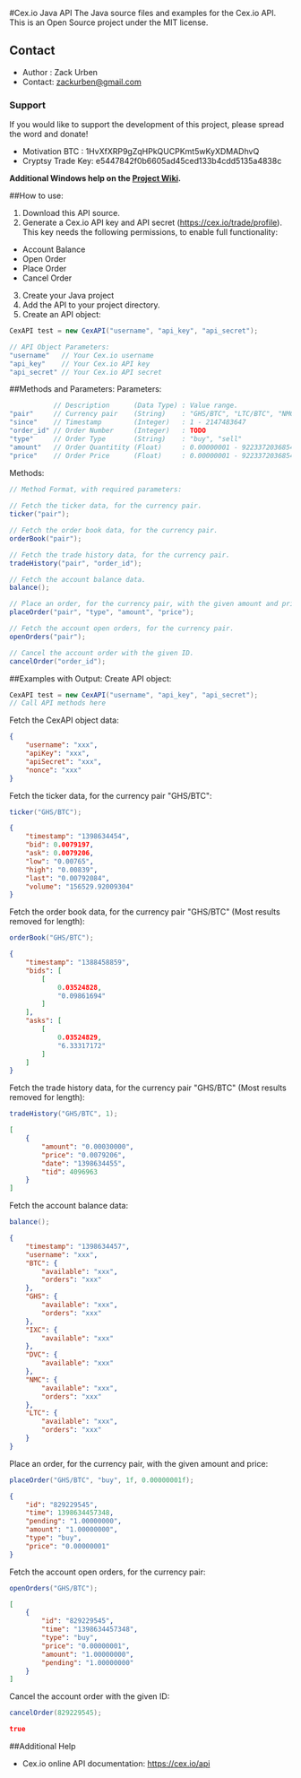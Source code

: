 #Cex.io Java API
The Java source files and examples for the Cex.io API. This is an Open Source project under the MIT license.

## Contact
* Author : Zack Urben
* Contact: zackurben@gmail.com

### Support
If you would like to support the development of this project, please spread the word and donate!

* Motivation BTC   : 1HvXfXRP9gZqHPkQUCPKmt5wKyXDMADhvQ
* Cryptsy Trade Key: e5447842f0b6605ad45ced133b4cdd5135a4838c

**Additional Windows help on the [Project Wiki](https://github.com/zackurben/cex.io-api-java/wiki/Windows-Setup:-Basic-Help).**

##How to use:
1. Download this API source.
2. Generate a Cex.io API key and API secret (https://cex.io/trade/profile).
    This key needs the following permissions, to enable full functionality:
  * Account Balance
  * Open Order
  * Place Order
  * Cancel Order 
3. Create your Java project
4. Add the API to your project directory.
5. Create an API object:

```java 
CexAPI test = new CexAPI("username", "api_key", "api_secret");
```

```java 
// API Object Parameters:
"username"   // Your Cex.io username
"api_key"    // Your Cex.io API key
"api_secret" // Your Cex.io API secret
```

##Methods and Parameters:
Parameters:

```java 
           // Description      (Data Type) : Value range.
"pair"     // Currency pair    (String)    : "GHS/BTC", "LTC/BTC", "NMC/BTC", "GHS/NMC", "BF1/BTC"
"since"    // Timestamp        (Integer)   : 1 - 2147483647
"order_id" // Order Number     (Integer)   : TODO
"type"     // Order Type       (String)    : "buy", "sell"
"amount"   // Order Quantitity (Float)     : 0.00000001 - 9223372036854775807
"price"    // Order Price      (Float)     : 0.00000001 - 9223372036854775807
```

Methods:

```java 
// Method Format, with required parameters:
   
// Fetch the ticker data, for the currency pair.
ticker("pair");

// Fetch the order book data, for the currency pair.
orderBook("pair");

// Fetch the trade history data, for the currency pair.
tradeHistory("pair", "order_id");

// Fetch the account balance data.
balance();

// Place an order, for the currency pair, with the given amount and price.
placeOrder("pair", "type", "amount", "price");

// Fetch the account open orders, for the currency pair.
openOrders("pair");

// Cancel the account order with the given ID.
cancelOrder("order_id");
```
 
##Examples with Output:
Create API object:

```java 
CexAPI test = new CexAPI("username", "api_key", "api_secret");
// Call API methods here
```

Fetch the CexAPI object data:

```json
{
    "username": "xxx",
    "apiKey": "xxx",
    "apiSecret": "xxx",
    "nonce": "xxx"
}
```

Fetch the ticker data, for the currency pair "GHS/BTC":

```java
ticker("GHS/BTC");
```

```json
{
    "timestamp": "1398634454",
    "bid": 0.0079197,
    "ask": 0.0079206,
    "low": "0.00765",
    "high": "0.00839",
    "last": "0.00792084",
    "volume": "156529.92009304"
}
```

Fetch the order book data, for the currency pair "GHS/BTC" (Most results removed for length):

```java
orderBook("GHS/BTC");
```

```json
{
    "timestamp": "1388458859",
    "bids": [
        [
            0.03524828,
            "0.09861694"
        ]
    ],
    "asks": [
        [
            0.03524829,
            "6.33317172"
        ]
    ]
}
```

Fetch the trade history data, for the currency pair "GHS/BTC" (Most results removed for length):

```java
tradeHistory("GHS/BTC", 1);
```

```json
[
    {
        "amount": "0.00030000",
        "price": "0.0079206",
        "date": "1398634455",
        "tid": 4096963
    }
]
```

Fetch the account balance data:

```java
balance();
```

```json
{
    "timestamp": "1398634457",
    "username": "xxx",
    "BTC": {
        "available": "xxx",
        "orders": "xxx"
    },
    "GHS": {
        "available": "xxx",
        "orders": "xxx"
    },
    "IXC": {
        "available": "xxx"
    },
    "DVC": {
        "available": "xxx"
    },
    "NMC": {
        "available": "xxx",
        "orders": "xxx"
    },
    "LTC": {
        "available": "xxx",
        "orders": "xxx"
    }
}
```

Place an order, for the currency pair, with the given amount and price:

```java
placeOrder("GHS/BTC", "buy", 1f, 0.00000001f);
```

```json
{
    "id": "829229545",
    "time": 1398634457348,
    "pending": "1.00000000",
    "amount": "1.00000000",
    "type": "buy",
    "price": "0.00000001"
}
```

Fetch the account open orders, for the currency pair:

```java
openOrders("GHS/BTC");
```

```json
[
    {
        "id": "829229545",
        "time": "1398634457348",
        "type": "buy",
        "price": "0.00000001",
        "amount": "1.00000000",
        "pending": "1.00000000"
    }
]
```

Cancel the account order with the given ID:

```java
cancelOrder(829229545);
```

```json
true
```

##Additional Help
* Cex.io online API documentation: https://cex.io/api
